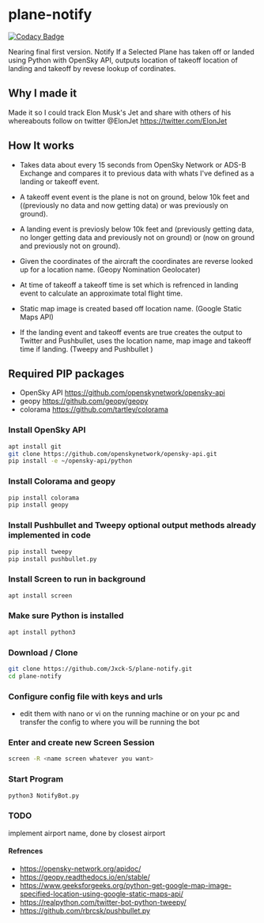 # plane-notify

[![Codacy Badge](https://api.codacy.com/project/badge/Grade/c4e1d839eec3468cadfe351d64dc1ac4)](https://app.codacy.com/manual/Jxck-S/plane-notify?utm_source=github.com&utm_medium=referral&utm_content=Jxck-S/plane-notify&utm_campaign=Badge_Grade_Settings)

Nearing final first version. Notify If a Selected Plane has taken off or landed using Python with OpenSky API, outputs location of takeoff location of landing and takeoff by revese lookup of cordinates.

## Why I made it

Made it so I could track Elon Musk's Jet and share with others of his whereabouts follow on twitter @ElonJet <https://twitter.com/ElonJet>

## How It works

-   Takes data about every 15 seconds from OpenSky Network or ADS-B Exchange and compares it to previous data with whats I've defined as a landing or takeoff event.

-   A takeoff event event is the plane is not on ground, below 10k feet and ((previously no data and now getting data) or was previously on ground).

-   A landing event is previosly below 10k feet and (previously getting data, no longer getting data and previously not on ground) or (now on ground and previously not on ground).

-   Given the coordinates of the aircraft the coordinates are reverse looked up for a location name. (Geopy Nomination Geolocater)

-   At time of takeoff a takeoff time is set which is refrenced in landing event to calculate an approximate total flight time.

-   Static map image is created based off location name. (Google Static Maps API)

-   If the landing event and takeoff events are true creates the output to Twitter and Pushbullet, uses the  location name, map image and takeoff time if landing. (Tweepy and Pushbullet )

## Required PIP packages

-   OpenSky API <https://github.com/openskynetwork/opensky-api>
-   geopy <https://github.com/geopy/geopy>
-   colorama <https://github.com/tartley/colorama>

### Install OpenSky API

```bash
apt install git
git clone https://github.com/openskynetwork/opensky-api.git
pip install -e ~/opensky-api/python
```

### Install Colorama and geopy

```bash
pip install colorama
pip install geopy
```

### Install Pushbullet and Tweepy optional output methods already implemented in code

```bash
pip install tweepy
pip install pushbullet.py
```

### Install Screen to run in background

```bash
apt install screen
```

### Make sure Python is installed

```bash
apt install python3
```

### Download / Clone

```bash
git clone https://github.com/Jxck-S/plane-notify.git
cd plane-notify
```

### Configure config file with keys and urls

-   edit them with nano or vi on the running machine or on your pc and transfer the config to where you will be running the bot

### Enter and create new Screen Session

```bash
screen -R <name screen whatever you want>
```

### Start Program

```bash
python3 NotifyBot.py
```

### TODO

implement airport name, done by closest airport

#### Refrences

-   <https://opensky-network.org/apidoc/>
-   <https://geopy.readthedocs.io/en/stable/>
-   <https://www.geeksforgeeks.org/python-get-google-map-image-specified-location-using-google-static-maps-api/>
-   <https://realpython.com/twitter-bot-python-tweepy/>
-   <https://github.com/rbrcsk/pushbullet.py>

